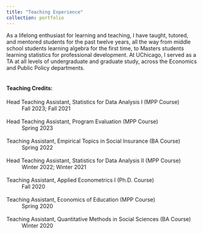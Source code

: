 ```yaml
---
title: "Teaching Experience"
collection: portfolio
---
```


As a lifelong enthusiast for learning and teaching, I have taught, tutored, and mentored students for the past twelve years, all the way from middle school students learning algebra for the first time, to Masters students learning statistics for professional development. At UChicago, I served as a TA at all levels of undergraduate and graduate study, across the Economics and Public Policy departments. 
<br>
<br>

<h4>Teaching Credits: </h4>
<dl>
<dt> Head Teaching Assistant, Statistics for Data Analysis I (MPP Course) </dt>
<dd> Fall 2023; Fall 2021 </dd>
<br>
<dt>  Head Teaching Assistant, Program Evaluation (MPP Course) 
<dd> Spring 2023</dd>
<br>
<dt>  Teaching Assistant, Empirical Topics in Social Insurance (BA Course) 
<dd> Spring 2022 </dd>
<br>
<dt>  Head Teaching Assistant, Statistics for Data Analysis II (MPP Course) 
<dd> Winter 2022; Winter 2021 </dd>
<br>
<dt>  Teaching Assistant, Applied Econometrics I (Ph.D. Course) 
<dd> Fall 2020 </dd>
<br>
<dt>  Teaching Assistant, Economics of Education (MPP Course) 
<dd> Spring 2020 </dd>
<br>
<dt>  Teaching Assistant, Quantitative Methods in Social Sciences (BA Course) 
<dd> Winter 2020 </dd>
<br>
</dl>



